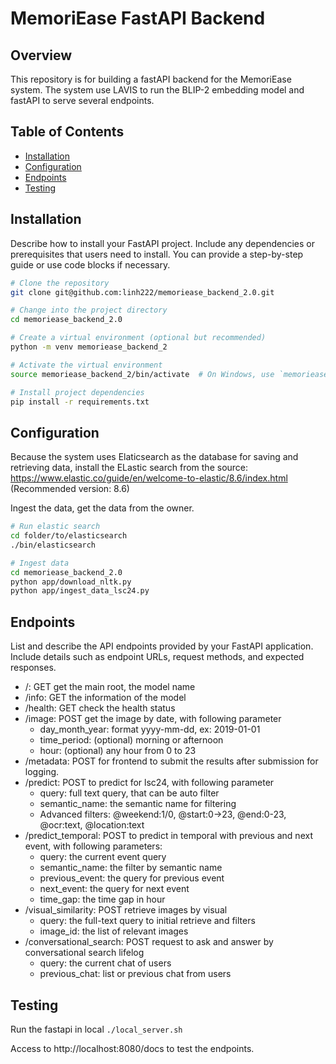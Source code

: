 # MemoriEase FastAPI Backend

## Overview

This repository is for building a fastAPI backend for the MemoriEase system. The system use LAVIS to run the BLIP-2 
embedding model and fastAPI to serve several endpoints.

## Table of Contents

- [Installation](#installation)
- [Configuration](#configuration)
- [Endpoints](#endpoints)
- [Testing](#testing)

## Installation

Describe how to install your FastAPI project. Include any dependencies or prerequisites that users need to install. You can provide a step-by-step guide or use code blocks if necessary.

```bash
# Clone the repository
git clone git@github.com:linh222/memoriease_backend_2.0.git

# Change into the project directory
cd memoriease_backend_2.0

# Create a virtual environment (optional but recommended)
python -m venv memoriease_backend_2

# Activate the virtual environment
source memoriease_backend_2/bin/activate  # On Windows, use `memoriease_backend_2\Scripts\activate`

# Install project dependencies
pip install -r requirements.txt
 ```

## Configuration
Because the system uses Elaticsearch as the database for saving and retrieving data, install the ELastic search from the
source: https://www.elastic.co/guide/en/welcome-to-elastic/8.6/index.html (Recommended version: 8.6)

Ingest the data, get the data from the owner.
```bash
# Run elastic search
cd folder/to/elasticsearch
./bin/elasticsearch

# Ingest data
cd memoriease_backend_2.0
python app/download_nltk.py
python app/ingest_data_lsc24.py
```

## Endpoints
List and describe the API endpoints provided by your FastAPI application. Include details such as endpoint URLs, 
request methods, and expected responses.
+ /: GET get the main root, the model name
+ /info: GET the information of the model
+ /health: GET check the health status
+ /image: POST get the image by date, with following parameter
  + day_month_year: format yyyy-mm-dd, ex: 2019-01-01
  + time_period: (optional) morning or afternoon
  + hour: (optional) any hour from 0 to 23
+ /metadata: POST for frontend to submit the results after submission for logging.
+ /predict: POST to predict for lsc24, with following parameter
  + query: full text query, that can be auto filter
  + semantic_name: the semantic name for filtering
  + Advanced filters: @weekend:1/0, @start:0->23, @end:0-23, @ocr:text, @location:text
+ /predict_temporal: POST to predict in temporal with previous and next event, with following parameters:
  + query: the current event query
  + semantic_name: the filter by semantic name
  + previous_event: the query for previous event
  + next_event: the query for next event
  + time_gap: the time gap in hour
+ /visual_similarity: POST retrieve images by visual
  + query: the full-text query to initial retrieve and filters
  + image_id: the list of relevant images
+ /conversational_search: POST request to ask and answer by conversational search lifelog
  + query: the current chat of users
  + previous_chat: list or previous chat from users


## Testing

Run the fastapi in local
```./local_server.sh```

Access to http://localhost:8080/docs to test the endpoints.
